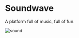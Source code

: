 # Soundwave

A platform full of music, full of fun.


![sound](https://user-images.githubusercontent.com/32302890/54896873-1e2e7c00-4e94-11e9-9188-5a0cd2726f5b.png)